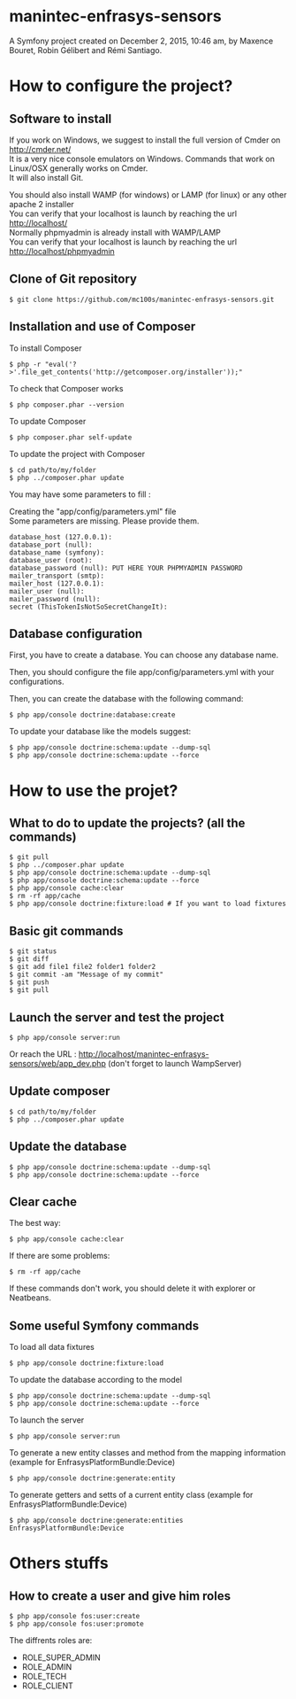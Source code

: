 manintec-enfrasys-sensors
=========================

A Symfony project created on December 2, 2015, 10:46 am, by Maxence Bouret, Robin Gélibert and Rémi Santiago.


How to configure the project?
=============================

Software to install
-------------------
If you work on Windows, we suggest to install the full version of Cmder on http://cmder.net/  
It is a very nice console emulators on Windows. Commands that work on Linux/OSX generally works on Cmder.  
It will also install Git.  

You should also install WAMP (for windows) or LAMP (for linux) or any other apache 2 installer  
You can verify that your localhost is launch by reaching the url  [http://localhost/](http://localhost/)  
Normally phpmyadmin is already install with WAMP/LAMP  
You can verify that your localhost is launch by reaching the url  [http://localhost/phpmyadmin](http://localhost/phpmyadmin)


Clone of Git repository
-----------------------
    $ git clone https://github.com/mc100s/manintec-enfrasys-sensors.git



Installation and use of Composer
--------------------------------
To install Composer

    $ php -r "eval('?>'.file_get_contents('http://getcomposer.org/installer'));"

To check that Composer works

    $ php composer.phar --version

To update Composer

    $ php composer.phar self-update

To update the project with Composer

    $ cd path/to/my/folder
    $ php ../composer.phar update


You may have some parameters to fill :

Creating the "app/config/parameters.yml" file  
Some parameters are missing. Please provide them.

    database_host (127.0.0.1):
    database_port (null):
    database_name (symfony):
    database_user (root):
    database_password (null): PUT HERE YOUR PHPMYADMIN PASSWORD
    mailer_transport (smtp):
    mailer_host (127.0.0.1):
    mailer_user (null):
    mailer_password (null):
    secret (ThisTokenIsNotSoSecretChangeIt):


Database configuration
----------------------
First, you have to create a database. You can choose any database name.

Then, you should configure the file app/config/parameters.yml with your configurations.

Then, you can create the database with the following command:

    $ php app/console doctrine:database:create

To update your database like the models suggest:

    $ php app/console doctrine:schema:update --dump-sql
    $ php app/console doctrine:schema:update --force


How to use the projet?
======================

What to do to update the projects? (all the commands)
-----------------------------------------------------
    $ git pull
    $ php ../composer.phar update
    $ php app/console doctrine:schema:update --dump-sql
    $ php app/console doctrine:schema:update --force
    $ php app/console cache:clear
    $ rm -rf app/cache
    $ php app/console doctrine:fixture:load # If you want to load fixtures


Basic git commands
------------------
    $ git status
    $ git diff
    $ git add file1 file2 folder1 folder2
    $ git commit -am "Message of my commit"
    $ git push
    $ git pull


Launch the server and test the project
--------------------------------------
    $ php app/console server:run
Or reach the URL : [http://localhost/manintec-enfrasys-sensors/web/app_dev.php](http://localhost/manintec-enfrasys-sensors/web/app_dev.php)
(don't forget to launch WampServer)


Update composer
---------------
    $ cd path/to/my/folder
    $ php ../composer.phar update


Update the database
-------------------
    $ php app/console doctrine:schema:update --dump-sql
    $ php app/console doctrine:schema:update --force


Clear cache
-----------
The best way:

    $ php app/console cache:clear

If there are some problems:

    $ rm -rf app/cache

If these commands don't work, you should delete it with explorer or Neatbeans.


Some useful Symfony commands
----------------------------
To load all data fixtures

    $ php app/console doctrine:fixture:load

To update the database according to the model

    $ php app/console doctrine:schema:update --dump-sql
    $ php app/console doctrine:schema:update --force

To launch the server

    $ php app/console server:run

To generate a new entity classes and method from the mapping information (example for EnfrasysPlatformBundle:Device)

    $ php app/console doctrine:generate:entity

To generate getters and setts of a current entity class (example for EnfrasysPlatformBundle:Device)

    $ php app/console doctrine:generate:entities EnfrasysPlatformBundle:Device



Others stuffs
=============
How to create a user and give him roles
----------------------
	
	$ php app/console fos:user:create
	$ php app/console fos:user:promote

The diffrents roles are:
 - ROLE_SUPER_ADMIN
 - ROLE_ADMIN
 - ROLE_TECH
 - ROLE_CLIENT